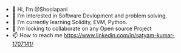 - 👋 Hi, I’m @Shoolapani
- 👀 I’m interested in Software Devlopment and problem solving.
- 🌱 I’m currently learning Solidity, EVM, Python.
- 💞️ I’m looking to collaborate on any Open source Project
- 📫 How to reach me  https://www.linkedin.com/in/satyam-kumar-1707141/

<!---
Shoolapani/Shoolapani is a ✨ special ✨ repository because its `README.md` (this file) appears on your GitHub profile.
You can click the Preview link to take a look at your changes.
--->
